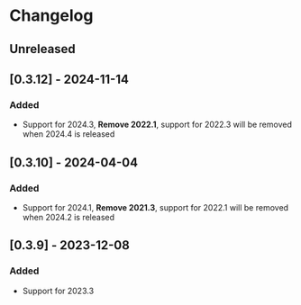 # Changelog

## Unreleased

## [0.3.12] - 2024-11-14

### Added

* Support for 2024.3, **Remove 2022.1**, support for 2022.3 will be removed when 2024.4 is released

## [0.3.10] - 2024-04-04

### Added

* Support for 2024.1, **Remove 2021.3**, support for 2022.1 will be removed when 2024.2 is released

## [0.3.9] - 2023-12-08

### Added

* Support for 2023.3
